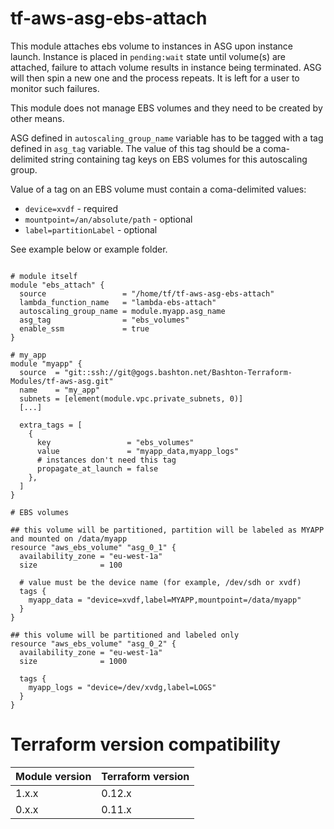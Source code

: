 # tf-aws-asg-ebs-attach


This module attaches ebs volume to instances in ASG upon instance launch.
Instance is placed in `pending:wait` state until volume(s) are attached, failure to attach volume results in instance being terminated. ASG will then spin a new one and the process repeats. It is left for a user to monitor such failures.

This module does not manage EBS volumes and they need to be created by other means.

ASG defined in `autoscaling_group_name` variable has to be tagged with a tag defined in `asg_tag` variable. The value of this tag should be a coma-delimited string containing tag keys on EBS volumes for this autoscaling group.

Value of a tag on an EBS volume must contain a coma-delimited values:
- `device=xvdf` - required
- `mountpoint=/an/absolute/path` - optional
- `label=partitionLabel` - optional

See example below or example folder.

```hcl

# module itself
module "ebs_attach" {
  source                 = "/home/tf/tf-aws-asg-ebs-attach"
  lambda_function_name   = "lambda-ebs-attach"
  autoscaling_group_name = module.myapp.asg_name
  asg_tag                = "ebs_volumes"
  enable_ssm             = true
}

# my_app
module "myapp" {
  source  = "git::ssh://git@gogs.bashton.net/Bashton-Terraform-Modules/tf-aws-asg.git"
  name    = "my_app"
  subnets = [element(module.vpc.private_subnets, 0)]
  [...]

  extra_tags = [
    {
      key                 = "ebs_volumes"
      value               = "myapp_data,myapp_logs"
      # instances don't need this tag
      propagate_at_launch = false
    },
  ]
}

# EBS volumes

## this volume will be partitioned, partition will be labeled as MYAPP and mounted on /data/myapp
resource "aws_ebs_volume" "asg_0_1" {
  availability_zone = "eu-west-1a"
  size              = 100

  # value must be the device name (for example, /dev/sdh or xvdf)
  tags {
    myapp_data = "device=xvdf,label=MYAPP,mountpoint=/data/myapp"
  }
}

## this volume will be partitioned and labeled only
resource "aws_ebs_volume" "asg_0_2" {
  availability_zone = "eu-west-1a"
  size              = 1000

  tags {
    myapp_logs = "device=/dev/xvdg,label=LOGS"
  }
}
```

# Terraform version compatibility

| Module version | Terraform version |
|----------------|-------------------|
| 1.x.x          | 0.12.x            |
| 0.x.x          | 0.11.x            |
